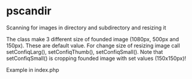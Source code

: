 # pscandir
Scanning for images in directory and subdirectory and resizing it

The class make 3 different size of founded image (1080px, 500px and 150px). These are default value.
For change size of resizing image call setConfiqLarg(), setConfiqThumb(), setConfiqSmall().
Note that setConfiqSmall() is cropping founded image with set values (150x150px)!

Example in index.php
